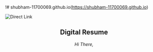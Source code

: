 !# shubham-11700069.github.io(https://shubham-11700069.github.io)

![Direct Link](https://shubham-11700069.github.io)

<h2 align="center">Digital Resume</h2>

<p align="center">
  <i>Hi There, </i></p>


